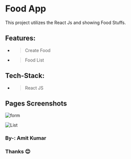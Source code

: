 
# Food App

This project utilizes the React Js and showing Food Stuffs.

## Features:
- > Create Food
- > Food List


## Tech-Stack:
- > React JS



## Pages Screenshots

![form](https://i.ibb.co/qkLt2J9/Screenshot-268.png)

![List](https://i.ibb.co/982SDyg/Screenshot-267.png)



### By-: Amit Kumar
### Thanks 😊




